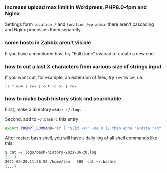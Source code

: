 ### increase upload max limit in Wordpress, PHP8.0-fpm and Nginx

Settings form `location /` and `location /wp-admin` there aren't cascading and Nginx
processes them separetly.

### some hosts in Zabbix aren't visible

If you have a monitored host try "Full clone" instead of create a new one.

### how to cut a last X characters from various size of strings input

If you want cut, for example, an extension of files, try `rev` twice, i.e.

`ls *.mp4 | rev | cut -c 5- | rev`

### how to make bash history stick and searchable

First, make a directory `mkdir ~/.logs`

Second, add to `~/.bashrc` this entry 
```bash
export PROMPT_COMMAND='if [ "$(id -u)" -ne 0 ]; then echo "$(date "+%Y-%m-%d.%H:%M:%S") $(pwd) $(history 1)" >> ~/.logs/bash-history-$(date "+%Y-%m-%d").log; fi'
```

After restart bash shell, you will have a daily log of all shell commands like this:

```bash
$ cat ~/.logs/bash-history-2021-06-20.log
(...)
2021-06-20.11:28:52 /home/tom   500  cat ~/.bashrc
(...)
```
